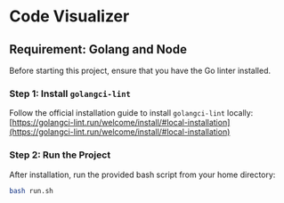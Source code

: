 # Code Visualizer

## Requirement: Golang and Node

Before starting this project, ensure that you have the Go linter installed.

### Step 1: Install `golangci-lint`

Follow the official installation guide to install `golangci-lint` locally:  
 [https://golangci-lint.run/welcome/install/#local-installation](https://golangci-lint.run/welcome/install/#local-installation)

### Step 2: Run the Project

After installation, run the provided bash script from your home directory:

```bash
bash run.sh
